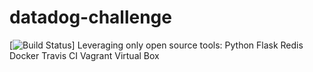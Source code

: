 # datadog-challenge
[![Build Status](https://app.travis-ci.com/sdytjkgala/datadog-challenge.svg?branch=main)]
Leveraging only open source tools:
Python Flask
Redis
Docker
Travis CI
Vagrant
Virtual Box
